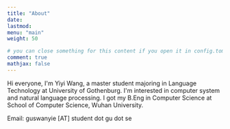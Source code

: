 ```yaml
---
title: "About"
date: 
lastmod:  
menu: "main"
weight: 50

# you can close something for this content if you open it in config.toml.
comment: true
mathjax: false
---
```

Hi everyone, I'm Yiyi Wang, a master student majoring in Language Technology at University of Gothenburg. I'm interested in computer system and natural language processing. I got my B.Eng in Computer Science at School of Computer Science, Wuhan University. 

Email: guswanyie [AT] student dot gu dot se
